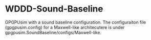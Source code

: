 # WDDD-Sound-Baseline
GPGPUsim with a sound baseline configuration.
The configuraiton file (gpgpusim.config) for a Maxwell-like architecutere is under gpgpusim.SoundBaseline/configs/Maxwell-like.
